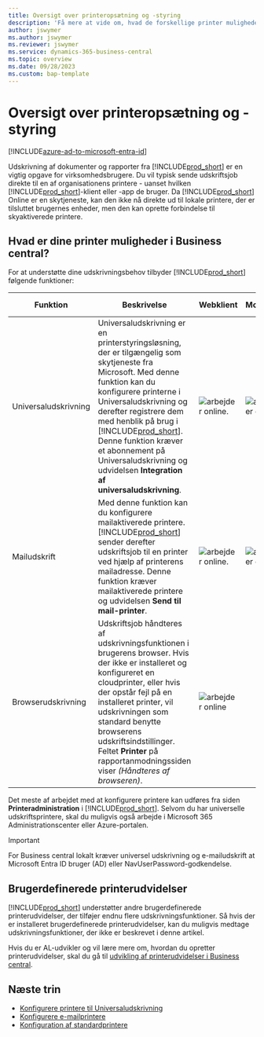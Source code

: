 ```yaml
---
title: Oversigt over printeropsætning og -styring
description: 'Få mere at vide om, hvad de forskellige printer muligheder i Business central'
author: jswymer
ms.author: jswymer
ms.reviewer: jswymer
ms.service: dynamics-365-business-central
ms.topic: overview
ms.date: 09/28/2023
ms.custom: bap-template
---
```


# <a name="printer-setup-and-management-overview"></a>Oversigt over printeropsætning og -styring

[!INCLUDE[azure-ad-to-microsoft-entra-id](~/../shared-content/shared/azure-ad-to-microsoft-entra-id.md)]

Udskrivning af dokumenter og rapporter fra [!INCLUDE[prod_short](includes/prod_short.md)] er en vigtig opgave for virksomhedsbrugere. Du vil typisk sende udskriftsjob direkte til en af organisationens printere - uanset hvilken [!INCLUDE[prod_short](includes/prod_short.md)]-klient eller -app de bruger. Da [!INCLUDE[prod_short](includes/prod_short.md)] Online er en skytjeneste, kan den ikke nå direkte ud til lokale printere, der er tilsluttet brugernes enheder, men den kan oprette forbindelse til skyaktiverede printere.

## <a name="what-are-your-printer-possibilities-in-business-central"></a>Hvad er dine printer muligheder i Business central?

For at understøtte dine udskrivningsbehov tilbyder [!INCLUDE[prod_short](includes/prod_short.md)] følgende funktioner:

|Funktion|Beskrivelse|Webklient| Mobilapp|App til Teams|
|-------|-----------|----------|-----------|--------------|
|Universaludskrivning|Universaludskrivning er en printerstyringsløsning, der er tilgængelig som skytjeneste fra Microsoft. Med denne funktion kan du konfigurere printerne i Universaludskrivning og derefter registrere dem med henblik på brug i [!INCLUDE[prod_short](includes/prod_short.md)]. Denne funktion kræver et abonnement på Universaludskrivning og udvidelsen **Integration af universaludskrivning**.|![arbejder online.](media/check.png)|![arbejder online.](media/check.png)|![arbejder online](media/check.png)|
|Mailudskrift|Med denne funktion kan du konfigurere mailaktiverede printere. [!INCLUDE[prod_short](includes/prod_short.md)] sender derefter udskriftsjob til en printer ved hjælp af printerens mailadresse. Denne funktion kræver mailaktiverede printere og udvidelsen **Send til mail-printer**.|![arbejder online.](media/check.png)|![arbejder online](media/check.png)|![arbejder online](media/check.png)|
|Browserudskrivning|Udskriftsjob håndteres af udskrivningsfunktionen i brugerens browser. Hvis der ikke er installeret og konfigureret en cloudprinter, eller hvis der opstår fejl på en installeret printer, vil udskrivningen som standard benytte browserens udskriftsindstillinger. Feltet **Printer** på rapportanmodningssiden viser *(Håndteres af browseren)*.|![arbejder online](media/check.png)|||

Det meste af arbejdet med at konfigurere printere kan udføres fra siden **Printeradministration** i [!INCLUDE[prod_short](includes/prod_short.md)]. Selvom du har universelle udskriftsprintere, skal du muligvis også arbejde i Microsoft 365 Administrationscenter eller Azure-portalen.

> [!IMPORTANT]
> For Business central lokalt kræver universel udskrivning og e-mailudskrift at Microsoft Entra ID bruger (AD) eller NavUserPassword-godkendelse.

## <a name="custom-printer-extensions"></a>Brugerdefinerede printerudvidelser

[!INCLUDE[prod_short](includes/prod_short.md)] understøtter andre brugerdefinerede printerudvidelser, der tilføjer endnu flere udskrivningsfunktioner. Så hvis der er installeret brugerdefinerede printerudvidelser, kan du muligvis medtage udskrivningsfunktioner, der ikke er beskrevet i denne artikel.

Hvis du er AL-udvikler og vil lære mere om, hvordan du opretter printerudvidelser, skal du gå til [udvikling af printerudvidelser i Business central](/dynamics365/business-central/dev-itpro/developer/devenv-reports-printing).

## <a name="next-steps"></a>Næste trin

- [Konfigurere printere til Universaludskrivning](admin-printer-setup-universal-print.md)  
- [Konfigurere e-mailprintere](admin-printer-setup-email.md)  
- [Konfiguration af standardprintere](ui-specify-printer-selection-reports.md)
